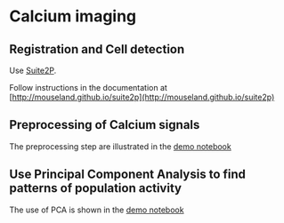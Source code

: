 # Calcium imaging

## Registration and Cell detection

Use [Suite2P](https://github.com/MouseLand/suite2p). 

Follow instructions in the documentation at [http://mouseland.github.io/suite2p](http://mouseland.github.io/suite2p)

## Preprocessing of Calcium signals

The preprocessing step are illustrated in the [demo notebook](https://github.com/yzerlaut/cortical-physio-icm/blob/master/Ca-imaging/preprocessing_demo.ipynb)

## Use Principal Component Analysis to find patterns of population activity

The use of PCA is shown in the [demo notebook](https://github.com/yzerlaut/cortical-physio-icm/blob/master/Ca-imaging/PCA_demo.ipynb)
